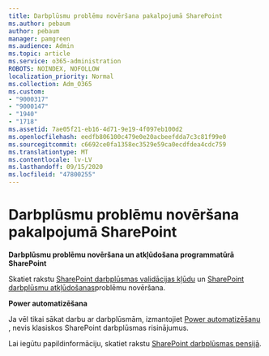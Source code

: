 ```yaml
---
title: Darbplūsmu problēmu novēršana pakalpojumā SharePoint
ms.author: pebaum
author: pebaum
manager: pamgreen
ms.audience: Admin
ms.topic: article
ms.service: o365-administration
ROBOTS: NOINDEX, NOFOLLOW
localization_priority: Normal
ms.collection: Adm_O365
ms.custom:
- "9000317"
- "9000147"
- "1940"
- "1718"
ms.assetid: 7ae05f21-eb16-4d71-9e19-4f097eb100d2
ms.openlocfilehash: eedfb806100c479e0e20acbeefdda7c3c81f99e0
ms.sourcegitcommit: c6692ce0fa1358ec3529e59ca0ecdfdea4cdc759
ms.translationtype: MT
ms.contentlocale: lv-LV
ms.lasthandoff: 09/15/2020
ms.locfileid: "47800255"
---
```

# <a name="troubleshoot-workflows-in-sharepoint"></a>Darbplūsmu problēmu novēršana pakalpojumā SharePoint

**Darbplūsmu problēmu novēršana un atkļūdošana programmatūrā SharePoint**

Skatiet rakstu [SharePoint darbplūsmas validācijas kļūdu](https://docs.microsoft.com/sharepoint/dev/general-development/troubleshooting-sharepoint-server-workflow-validation-errors-in-visio) un [SharePoint darbplūsmu atkļūdošanas](https://docs.microsoft.com/sharepoint/dev/general-development/debugging-sharepoint-server-workflows)problēmu novēršana.

**Power automatizēšana**

Ja vēl tikai sākat darbu ar darbplūsmām, izmantojiet [Power automatizēšanu](https://docs.microsoft.com/power-automate/modern-approvals) , nevis klasiskos SharePoint darbplūsmas risinājumus.

Lai iegūtu papildinformāciju, skatiet rakstu [SharePoint darbplūsmas pensijā](https://docs.microsoft.com/alchemyinsights/sharepoint-workflows-retiring).
